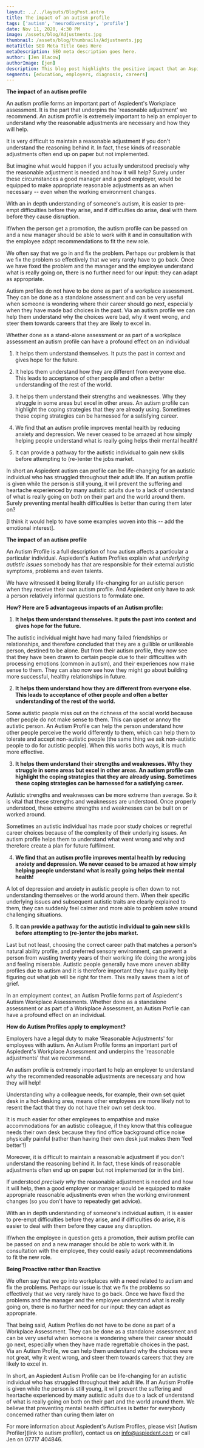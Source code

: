 ```yaml
---
layout: ../../layouts/BlogPost.astro
title: The impact of an autism profile
tags: ['autism', 'neurodiversity', 'profile']
date: Nov 11, 2020, 4:30 PM
image: /assets/blog/Adjustments.jpg
thumbnail: /assets/blog/thumbnails/Adjustments.jpg
metaTitle: SEO Meta Title Goes Here
metaDescription: SEO meta description goes here.
author: [Jen Blacow]
authorImage: [jen]
description: This blog post highlights the positive impact that an Aspiedent Autism Profile can have on individuals and workplaces alike, by getting underneath the autism symptoms.
segments: [education, employers, diagnosis, careers]
---
```

**The impact of an autism profile**

An autism profile forms an important part of Aspiedent's Workplace
assessment. It is the part that underpins the 'reasonable adjustment' we
recommend. An autism profile is extremely important to help an employer
to understand *why* the reasonable adjustments are necessary and how
they will help.

It is very difficult to maintain a reasonable adjustment if you don't
understand the reasoning behind it. In fact, these kinds of reasonable
adjustments often end up on paper but not implemented.

But imagine what would happen if you actually understood precisely why
the reasonable adjustment is needed and how it will help? Surely under
these circumstances a good manager and a good employer, would be
equipped to make appropriate reasonable adjustments as an when necessary
-- even when the working environment changes.

With an in depth understanding of someone's autism, it is easier to
pre-empt difficulties before they arise, and if difficulties do arise,
deal with them before they cause disruption.

If/when the person get a promotion, the autism profile can be passed on
and a new manager should be able to work with it and in consultation
with the employee adapt recommendations to fit the new role.

We often say that we go in and fix the problem. Perhaps our problem is
that we fix the problem so effectively that we very rarely have to go
back. Once we have fixed the problem and the manager and the employee
understand what is really going on, there is no further need for our
input: they can adapt as appropriate.

Autism profiles do not have to be done as part of a workplace
assessment. They can be done as a standalone assessment and can be very
useful when someone is wondering where their career should go next,
especially when they have made bad choices in the past. Via an autism
profile we can help them understand why the choices were bad, why it
went wrong, and steer them towards careers that they are likely to excel
in.

Whether done as a stand-alone assessment or as part of a workplace
assessment an autism profile can have a profound effect on an individual

1)  It helps them understand themselves. It puts the past in context and
    gives hope for the future.

2)  It helps them understand how they are different from everyone else.
    This leads to acceptance of other people and often a better
    understanding of the rest of the world.

3)  It helps them understand their strengths and weaknesses. Why they
    struggle in some areas but excel in other areas. An autism profile
    can highlight the coping strategies that they are already using.
    Sometimes these coping strategies can be harnessed for a satisfying
    career.

4)  We find that an autism profile improves mental health by reducing
    anxiety and depression. We never ceased to be amazed at how simply
    helping people understand what is really going helps their mental
    health!

5)  It can provide a pathway for the autistic individual to gain new
    skills before attempting to (re-)enter the jobs market.

In short an Aspiedent autism can profile can be life-changing for an
autistic individual who has struggled throughout their adult life. If an
autism profile is given while the person is still young, it will prevent
the suffering and heartache experienced by many autistic adults due to a
lack of understand of what is really going on both on their part and the
world around them. Surely preventing mental health difficulties is
better than curing them later on?

\[I think it would help to have some examples woven into this -- add the
emotional interest\].

**The impact of an autism profile**

An Autism Profile is a full description of how autism affects a
particular a particular individual. Aspiedent's Autism Profiles explain
what *underlying autistic issues* somebody has that are responsible for
their external autistic symptoms, problems and even talents.

We have witnessed it being literally life-changing for an autistic
person when they receive their own autism profile. And Aspiedent only
have to ask a person relatively informal questions to formulate one.

**How? Here are 5 advantageous impacts of an Autism profile:**

1)  **It helps them understand themselves. It puts the past into context
    and gives hope for the future.**

The autistic individual might have had many failed friendships or
relationships, and therefore concluded that they are a gullible or
unlikeable person, destined to be alone. But from their autism profile,
they now see that they have been drawn to certain people due to their
difficulties with processing emotions (common in autism), and their
experiences now make sense to them. They can also now see how they might
go about building more successful, healthy relationships in future.

2)  **It helps them understand how they are different from everyone
    else. This leads to acceptance of other people and often a better
    understanding of the rest of the world.**

Some autistic people miss out on the richness of the social world
because other people do not make sense to them. This can upset or annoy
the autistic person. An Autism Profile can help the person understand
how other people perceive the world differently to them, which can help
them to tolerate and accept non-autistic people (the same thing we ask
non-autistic people to do for autistic people). When this works both
ways, it is much more effective.

3)  **It helps them understand their strengths and weaknesses. Why they
    struggle in some areas but excel in other areas. An autism profile
    can highlight the coping strategies that they are already using.
    Sometimes these coping strategies can be harnessed for a satisfying
    career.**

Autistic strengths and weaknesses can be more extreme than average. So
it is vital that these strengths and weaknesses are understood. Once
properly understood, these extreme strengths and weaknesses can be built
on or worked around.

Sometimes an autistic individual has made poor study choices or
regretful career choices because of the complexity of their underlying
issues. An autism profile helps them to understand what went wrong and
why and therefore create a plan for future fulfilment.

4)  **We find that an autism profile improves mental health by reducing
    anxiety and depression. We never ceased to be amazed at how simply
    helping people understand what is really going helps their mental
    health!**

A lot of depression and anxiety in autistic people is often down to not
understanding themselves or the world around them. When their specific
underlying issues and subsequent autistic traits are clearly explained
to them, they can suddenly feel calmer and more able to problem solve
around challenging situations.

5)  **It can provide a pathway for the autistic individual to gain new
    skills before attempting to (re-)enter the jobs market.**

Last but not least, choosing the correct career path that matches a
person's natural ability profile, and preferred sensory environment, can
prevent a person from wasting twenty years of their working life doing
the wrong jobs and feeling miserable. Autistic people generally have
more uneven ability profiles due to autism and it is therefore important
they have quality help figuring out what job will be right for them.
This really saves them a lot of grief.

In an employment context, an Autism Profile forms part of Aspiedent's
Autism Workplace Assessments. Whether done as a standalone assessment or
as part of a Workplace Assessment, an Autism Profile can have a profound
effect on an individual.

**How do Autism Profiles apply to employment?**

Employers have a legal duty to make 'Reasonable Adjustments' for
employees with autism. An Autism Profile forms an important part of
Aspiedent's Workplace Assessment and underpins the 'reasonable
adjustments' that we recommend.

An autism profile is extremely important to help an employer to
understand *why* the recommended reasonable adjustments are necessary
and how they will help!

Understanding why a colleague needs, for example, their own set quiet
desk in a hot-desking area, means other employees are more likely not to
resent the fact that they do not have their own set desk too.

It is much easier for other employees to empathise and make
accommodations for an autistic colleague, if they know that this
colleague needs their own desk because they find office background
office noise physically painful (rather than having their own desk just
makes them 'feel better'!)

Moreover, it is difficult to maintain a reasonable adjustment if you
don't understand the reasoning behind it. In fact, these kinds of
reasonable adjustments often end up on paper but not implemented (or in
the bin).

If understood *precisely why* the reasonable adjustment is needed and
how it will help, then a good employer or manager would be equipped to
make appropriate reasonable adjustments even when the working
environment changes (so you don't have to repeatedly get advice).

With an in depth understanding of someone's individual autism, it is
easier to pre-empt difficulties before they arise, and if difficulties
do arise, it is easier to deal with them before they cause any
disruption.

If/when the employee in question gets a promotion, their autism profile
can be passed on and a new manager should be able to work with it. In
consultation with the employee, they could easily adapt recommendations
to fit the new role.

**Being Proactive rather than Reactive**

We often say that we go into workplaces with a need related to autism
and fix the problems. Perhaps our issue is that we fix the problems so
effectively that we very rarely have to go back. Once we have fixed the
problems and the manager and the employee understand what is really
going on, there is no further need for our input: they can adapt as
appropriate.

That being said, Autism Profiles do not have to be done as part of a
Workplace Assessment. They can be done as a standalone assessment and
can be very useful when someone is wondering where their career should
go next, especially when they have made regrettable choices in the past.
Via an Autism Profile, we can help them understand why the choices were
not great, why it went wrong, and steer them towards careers that they
are likely to excel in.

In short, an Aspiedent Autism Profile can be life-changing for an
autistic individual who has struggled throughout their adult life. If an
Autism Profile is given while the person is still young, it will prevent
the suffering and heartache experienced by many autistic adults due to a
lack of understand of what is really going on both on their part and the
world around them. We believe that preventing mental health difficulties
is better for everybody concerned rather than curing them later on

For more information about Aspiedent's Autism
Profiles, please visit [Autism Profiler](link to autism profiler), contact us on
<info@aspiedent.com> or call Jen on 07717 404846.
